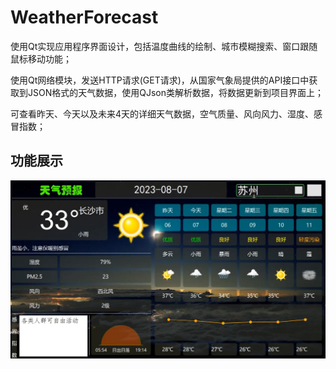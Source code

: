 # WeatherForecast

使用Qt实现应用程序界面设计，包括温度曲线的绘制、城市模糊搜索、窗口跟随鼠标移动功能；

使用Qt网络模块，发送HTTP请求(GET请求)，从国家气象局提供的API接口中获取到JSON格式的天气数据，使用QJson类解析数据，将数据更新到项目界面上；

可查看昨天、今天以及未来4天的详细天气数据，空气质量、风向风力、湿度、感冒指数；

## 功能展示
![image](example.png)
